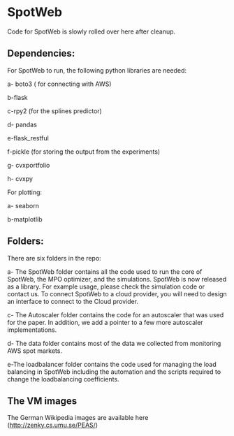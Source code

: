 # SpotWeb
Code for SpotWeb is slowly rolled over here after cleanup. 

## Dependencies:

For SpotWeb to run, the following python libraries are needed:

a- boto3 ( for connecting with AWS)

b-flask

c-rpy2 (for the splines predictor)

d- pandas

e-flask_restful

f-pickle (for storing the output from the experiments)

g- cvxportfolio

h- cvxpy


For plotting:

a- seaborn

b-matplotlib

## Folders:

There are six folders in the repo:

a-  The SpotWeb folder contains all the code used to run the core of SpotWeb, the MPO optimizer, and the simulations. SpotWeb is now released as a library. For example usage, please check the simulation code or contact us. To connect SpotWeb to a cloud provider, you will need to design an interface to connect to the Cloud provider. 

c- The Autoscaler folder contains the code for an autoscaler that was used for the paper. In addition, we add a pointer to a few more autoscaler implementations.

d- The data folder contains most of the data we collected from monitoring AWS spot markets.

e-The loadbalancer folder contains the code used for managing the load balancing in SpotWeb including the automation and the scripts required to change the loadbalancing coefficients.



## The VM images
The German Wikipedia images are available here (http://zenky.cs.umu.se/PEAS/)
